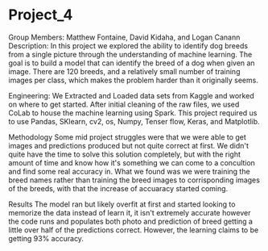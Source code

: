 # Project_4
Group Members: Matthew Fontaine, David Kidaha, and Logan Canann
Description: In this project we explored the ability to identify dog breeds from a single picture through the understanding of machine learning. The goal is to build a model that can identify the breed of a dog when given an image. There are 120 breeds, and a relatively small number of training images per class, which makes the problem harder than it originally seems.

Engineering: We Extracted and Loaded data sets from Kaggle and worked on where to get started. After initial cleaning of the raw files, we used CoLab to house the machine learning using Spark. This project required us to use Pandas, SKlearn, cv2, os, Numpy, Tenser flow, Keras, and Matplotlib.

Methodology
Some mid project struggles were that we were able to get images and predictions produced but not quite correct at first. We didn't quite have the time to solve this solution completely, but with the right amount of time and know how it's something we can come to a concultion and find some real accuracy in. What we found was we were training the breed names rather than training the breed images to corrisponding images of the breeds, with that the increase of accuaracy started coming.

Results
The model ran but likely overfit at first and started looking to memorize the data instead of learn it, it isn't extremely accurate however the code runs and populates both photo and prediction of breed getting a little over half of the predictions correct. However, the learning claims to be getting 93% accuracy. 
